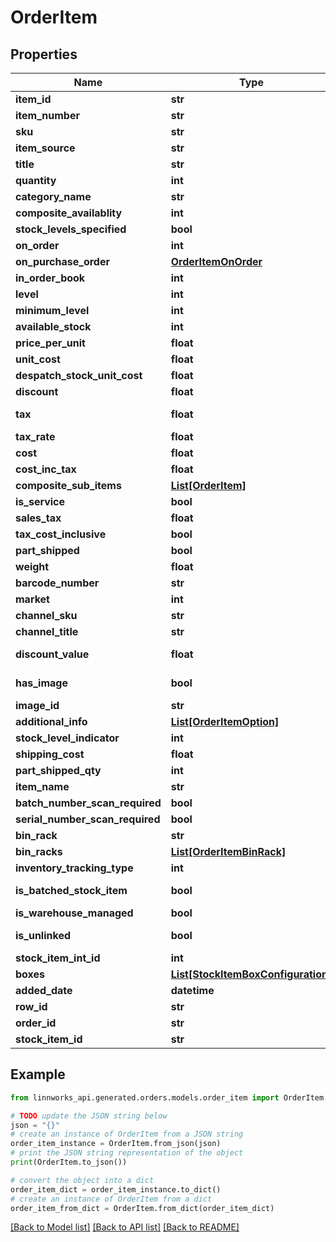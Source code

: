# OrderItem


## Properties

Name | Type | Description | Notes
------------ | ------------- | ------------- | -------------
**item_id** | **str** |  | [optional] 
**item_number** | **str** |  | [optional] 
**sku** | **str** |  | [optional] 
**item_source** | **str** |  | [optional] 
**title** | **str** |  | [optional] 
**quantity** | **int** |  | [optional] 
**category_name** | **str** |  | [optional] 
**composite_availablity** | **int** |  | [optional] 
**stock_levels_specified** | **bool** |  | [optional] 
**on_order** | **int** |  | [optional] 
**on_purchase_order** | [**OrderItemOnOrder**](OrderItemOnOrder.md) |  | [optional] 
**in_order_book** | **int** |  | [optional] 
**level** | **int** |  | [optional] 
**minimum_level** | **int** |  | [optional] 
**available_stock** | **int** |  | [optional] 
**price_per_unit** | **float** |  | [optional] 
**unit_cost** | **float** |  | [optional] 
**despatch_stock_unit_cost** | **float** |  | [optional] 
**discount** | **float** |  | [optional] 
**tax** | **float** |  | [optional] [readonly] 
**tax_rate** | **float** |  | [optional] 
**cost** | **float** |  | [optional] 
**cost_inc_tax** | **float** |  | [optional] 
**composite_sub_items** | [**List[OrderItem]**](OrderItem.md) |  | [optional] 
**is_service** | **bool** |  | [optional] 
**sales_tax** | **float** |  | [optional] 
**tax_cost_inclusive** | **bool** |  | [optional] 
**part_shipped** | **bool** |  | [optional] 
**weight** | **float** |  | [optional] 
**barcode_number** | **str** |  | [optional] 
**market** | **int** |  | [optional] 
**channel_sku** | **str** |  | [optional] 
**channel_title** | **str** |  | [optional] 
**discount_value** | **float** |  | [optional] [readonly] 
**has_image** | **bool** |  | [optional] [readonly] 
**image_id** | **str** |  | [optional] 
**additional_info** | [**List[OrderItemOption]**](OrderItemOption.md) |  | [optional] 
**stock_level_indicator** | **int** |  | [optional] 
**shipping_cost** | **float** |  | [optional] 
**part_shipped_qty** | **int** |  | [optional] 
**item_name** | **str** |  | [optional] 
**batch_number_scan_required** | **bool** |  | [optional] 
**serial_number_scan_required** | **bool** |  | [optional] 
**bin_rack** | **str** |  | [optional] 
**bin_racks** | [**List[OrderItemBinRack]**](OrderItemBinRack.md) |  | [optional] 
**inventory_tracking_type** | **int** |  | [optional] 
**is_batched_stock_item** | **bool** |  | [optional] [readonly] 
**is_warehouse_managed** | **bool** |  | [optional] 
**is_unlinked** | **bool** |  | [optional] [readonly] 
**stock_item_int_id** | **int** |  | [optional] 
**boxes** | [**List[StockItemBoxConfiguration]**](StockItemBoxConfiguration.md) |  | [optional] 
**added_date** | **datetime** |  | [optional] 
**row_id** | **str** |  | [optional] 
**order_id** | **str** |  | [optional] 
**stock_item_id** | **str** |  | [optional] 

## Example

```python
from linnworks_api.generated.orders.models.order_item import OrderItem

# TODO update the JSON string below
json = "{}"
# create an instance of OrderItem from a JSON string
order_item_instance = OrderItem.from_json(json)
# print the JSON string representation of the object
print(OrderItem.to_json())

# convert the object into a dict
order_item_dict = order_item_instance.to_dict()
# create an instance of OrderItem from a dict
order_item_from_dict = OrderItem.from_dict(order_item_dict)
```
[[Back to Model list]](../README.md#documentation-for-models) [[Back to API list]](../README.md#documentation-for-api-endpoints) [[Back to README]](../README.md)


